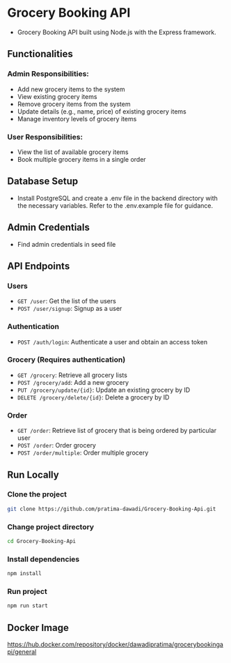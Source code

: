 # Grocery Booking API

* Grocery Booking API built using Node.js with the Express framework.

## Functionalities

### Admin Responsibilities:
* Add new grocery items to the system
* View existing grocery items
* Remove grocery items from the system
* Update details (e.g., name, price) of existing grocery items
* Manage inventory levels of grocery items

### User Responsibilities:
* View the list of available grocery items
* Book multiple grocery items in a single order

## Database Setup
* Install PostgreSQL and create a .env file in the backend directory with the necessary variables. Refer to the .env.example file for guidance.

## Admin Credentials
* Find admin credentials in seed file

## API Endpoints

### Users
- `GET /user`: Get the list of the users
- `POST /user/signup`: Signup as a user


### Authentication
- `POST /auth/login`: Authenticate a user and obtain an access token

### Grocery (Requires authentication)
- `GET /grocery`: Retrieve all grocery lists
- `POST /grocery/add`: Add a new grocery 
- `PUT /grocery/update/{id}`: Update an existing grocery by ID 
- `DELETE /grocery/delete/{id}`: Delete a grocery by ID 


### Order
- `GET /order`: Retrieve list of grocery that is being ordered by particular user
- `POST /order`: Order grocery
- `POST /order/multiple`: Order multiple grocery


## Run Locally

### Clone the project

```bash
git clone https://github.com/pratima-dawadi/Grocery-Booking-Api.git
```

### Change project directory
```bash
cd Grocery-Booking-Api
```

### Install dependencies
```bash
npm install
```

### Run project
```bash
npm run start
```
## Docker Image
https://hub.docker.com/repository/docker/dawadipratima/grocerybookingapi/general
